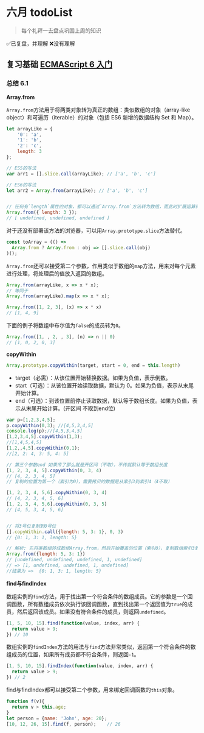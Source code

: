 # 六月 todoList 

> 每个礼拜一去盘点巩固上周的知识

✅已复盘，并理解   ❌没有理解



## 复习基础 [ECMAScript 6 入门](https://es6.ruanyifeng.com/)



### 总结 6.1

**Array.from** 

`Array.from`方法用于将两类对象转为真正的数组：类似数组的对象（array-like object）和可遍历（iterable）的对象（包括 ES6 新增的数据结构 Set 和 Map）。

```javascript
let arrayLike = {
    '0': 'a',
    '1': 'b',
    '2': 'c',
    length: 3
};

// ES5的写法
var arr1 = [].slice.call(arrayLike); // ['a', 'b', 'c']

// ES6的写法
let arr2 = Array.from(arrayLike); // ['a', 'b', 'c']


// 任何有`length`属性的对象，都可以通过`Array.from`方法转为数组，而此时扩展运算符就无法转换。
Array.from({ length: 3 });
// [ undefined, undefined, undefined ]
```

对于还没有部署该方法的浏览器，可以用`Array.prototype.slice`方法替代。

```javascript
const toArray = (() =>
  Array.from ? Array.from : obj => [].slice.call(obj)
)();
```

`Array.from`还可以接受第二个参数，作用类似于数组的`map`方法，用来对每个元素进行处理，将处理后的值放入返回的数组。

```javascript
Array.from(arrayLike, x => x * x);
// 等同于
Array.from(arrayLike).map(x => x * x);

Array.from([1, 2, 3], (x) => x * x)
// [1, 4, 9]
```

下面的例子将数组中布尔值为`false`的成员转为`0`。

```javascript
Array.from([1, , 2, , 3], (n) => n || 0)
// [1, 0, 2, 0, 3]
```





**copyWithin**

```javascript
Array.prototype.copyWithin(target, start = 0, end = this.length)
```

- target（必需）：从该位置开始替换数据。如果为负值，表示倒数。
- start（可选）：从该位置开始读取数据，默认为 0。如果为负值，表示从末尾开始计算。
- end（可选）：到该位置前停止读取数据，默认等于数组长度。如果为负值，表示从末尾开始计算。(开区间 不取到end位)

```javascript
var p=[1,2,3,4,5];
p.copyWithin(0,3); //[4,5,3,4,5]
console.log(p);//[4,5,3,4,5]
[1,2,3,4,5].copyWithin(1,3);
//[1,4,5,4,5]
[1,2,,4,5].copyWithin(0,1);
//[2, 2: 4, 3: 5, 4: 5]

// 第三个参数end 如果传了那么就是开区间（不取），不传就默认等于数组长度
[1, 2, 3, 4, 5].copyWithin(0, 3, 4) 
// [4, 2, 3, 4, 5]
// 复制的位置为第一个（索引为0），需要拷贝的数据是从索引3到索引4（4不取）

[1, 2, 3, 4, 5,6].copyWithin(0, 3, 4)
// [4, 2, 3, 4, 5, 6]
[1, 2, 3, 4, 5,6].copyWithin(0, 3, 5)
// [4, 5, 3, 4, 5, 6]


// 将3号位复制到0号位
[].copyWithin.call({length: 5, 3: 1}, 0, 3)
// {0: 1, 3: 1, length: 5}

// 解析: 先将类数组转成数组Array.from，然后开始覆盖的位置（索引0），复制数组索引3到数组结尾
Array.from({length: 5, 3: 1})
// [undefined, undefined, undefined, 1, undefined]
// => [1, undefined, undefined, 1, undefined]
//结果为 =>  {0: 1, 3: 1, length: 5}
```



**find与findIndex** 

数组实例的`find`方法，用于找出第一个符合条件的数组成员。它的参数是一个回调函数，所有数组成员依次执行该回调函数，直到找出第一个返回值为`true`的成员，然后返回该成员。如果没有符合条件的成员，则返回`undefined`。

```javascript
[1, 5, 10, 15].find(function(value, index, arr) {
  return value > 9;
}) // 10
```

数组实例的`findIndex`方法的用法与`find`方法非常类似，返回第一个符合条件的数组成员的位置，如果所有成员都不符合条件，则返回`-1`。

```javascript
[1, 5, 10, 15].findIndex(function(value, index, arr) {
  return value > 9;
}) // 2
```

find与findIndex都可以接受第二个参数，用来绑定回调函数的`this`对象。

```javascript
function f(v){
  return v > this.age;
}
let person = {name: 'John', age: 20};
[10, 12, 26, 15].find(f, person);    // 26
```











